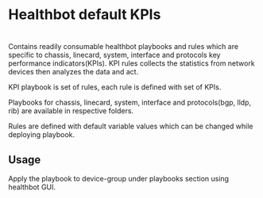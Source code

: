 # Healthbot default KPIs
#
 
Contains readily consumable healthbot playbooks and rules which are specific to chassis, linecard, system, interface and protocols
key performance indicators(KPIs). KPI rules collects the statistics from network devices then analyzes the data and act.

KPI playbook is set of rules, each rule is defined with set of KPIs.

Playbooks for chassis, linecard, system, interface and protocols(bgp, lldp, rib) are available in respective folders.

Rules are defined with default variable values which can be changed while deploying playbook.


## Usage

Apply the playbook to device-group under playbooks section using healthbot GUI.
